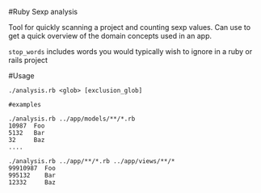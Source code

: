 #Ruby Sexp analysis

Tool for quickly scanning a project and counting sexp values.
Can use to get a quick overview of the domain concepts used in an app.

`stop_words` includes words you would typically wish to ignore in a ruby or rails project

#Usage

```
./analysis.rb <glob> [exclusion_glob]

#examples

./analysis.rb ../app/models/**/*.rb
10987  Foo
5132   Bar
32     Baz
....

./analysis.rb ../app/**/*.rb ../app/views/**/*
99910987  Foo
995132    Bar
12332     Baz

```
